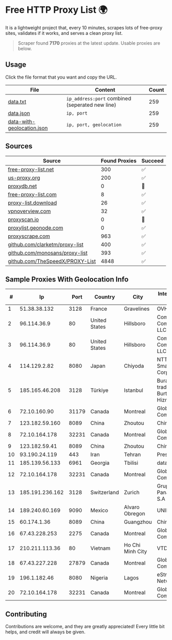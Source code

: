 
# Free HTTP Proxy List 🌍

It is a lightweight project that, every 10 minutes, scrapes lots of free-proxy sites, validates if it works, and serves a clean proxy list.


> Scraper found **7170** proxies at the latest update. Usable proxies are below.

## Usage

Click the file format that you want and copy the URL.


|File|Content|Count|
|----|-------|-----|
|[data.txt](https://raw.githubusercontent.com/themiralay/Proxy-List-World/master/data.txt)|`ip_address:port` combined (seperated new line)|259|
|[data.json](https://raw.githubusercontent.com/themiralay/Proxy-List-World/master/data.json)|`ip, port`|259|
|[data-with-geolocation.json](https://raw.githubusercontent.com/themiralay/Proxy-List-World/master/data-with-geolocation.json)|`ip, port, geolocation`|259|

## Sources

|Source|Found Proxies|Succeed|
|------|-------------|-------|
|[free-proxy-list.net](https://free-proxy-list.net)|300|✅|
|[us-proxy.org](https://www.us-proxy.org)|200|✅|
|[proxydb.net](http://proxydb.net)|0|🚫|
|[free-proxy-list.com](https://free-proxy-list.com/?page=&port=&type%5B%5D=http&type%5B%5D=https&up_time=0&search=Search)|8|✅|
|[proxy-list.download](https://www.proxy-list.download/HTTP)|26|✅|
|[vpnoverview.com](https://vpnoverview.com/privacy/anonymous-browsing/free-proxy-servers)|32|✅|
|[proxyscan.io](https://www.proxyscan.io)|0|🚫|
|[proxylist.geonode.com](https://proxylist.geonode.com/api/proxy-list?limit=300&page=1&sort_by=lastChecked&sort_type=desc&protocols=http,https)|0|✅|
|[proxyscrape.com](https://api.proxyscrape.com/v2/?request=displayproxies&protocol=http&timeout=10000&country=all&ssl=all&anonymity=all)|963|✅|
|[github.com/clarketm/proxy-list](https://raw.githubusercontent.com/clarketm/proxy-list/master/proxy-list-raw.txt)|400|✅|
|[github.com/monosans/proxy-list](https://raw.githubusercontent.com/monosans/proxy-list/main/proxies/http.txt)|393|✅|
|[github.com/TheSpeedX/PROXY-List](https://raw.githubusercontent.com/TheSpeedX/PROXY-List/master/http.txt)|4848|✅|


## Sample Proxies With Geolocation Info

|#|Ip|Port|Country|City|Internet Service Provider|
|-|--|----|-------|----|-------------------------|
|1|51.38.38.132|3128|France|Gravelines|OVH SAS|
|2|96.114.36.9|80|United States|Hillsboro|Comcast Cable Communications, LLC|
|3|96.114.36.9|80|United States|Hillsboro|Comcast Cable Communications, LLC|
|4|114.129.2.82|8080|Japan|Chiyoda|NTT SmartConnect Corporation|
|5|185.165.46.208|3128|Türkiye|Istanbul|Burak Buylu trading as BurtiNET Internet Hizmetleri|
|6|72.10.160.90|31179|Canada|Montreal|GloboTech Communications|
|7|123.182.59.160|8089|China|Zhoutou|China Telecom|
|8|72.10.164.178|32231|Canada|Montreal|GloboTech Communications|
|9|123.182.59.41|8089|China|Zhoutou|China Telecom|
|10|93.190.24.119|443|Iran|Tehran|Press TV|
|11|185.139.56.133|6961|Georgia|Tbilisi|datacenter|
|12|72.10.164.178|32231|Canada|Montreal|GloboTech Communications|
|13|185.191.236.162|3128|Switzerland|Zurich|Grupo Panaglobal 15 S.A|
|14|189.240.60.169|9090|Mexico|Alvaro Obregon|UNINET|
|15|60.174.1.36|8089|China|Guangzhou|Chinanet|
|16|67.43.228.253|2275|Canada|Montreal|GloboTech Communications|
|17|210.211.113.36|80|Vietnam|Ho Chi Minh City|VTDC|
|18|67.43.227.228|27879|Canada|Montreal|GloboTech Communications|
|19|196.1.182.46|8080|Nigeria|Lagos|eStream Networks|
|20|72.10.164.178|32231|Canada|Montreal|GloboTech Communications|



## Contributing

Contributions are welcome, and they are greatly appreciated! Every
little bit helps, and credit will always be given.

